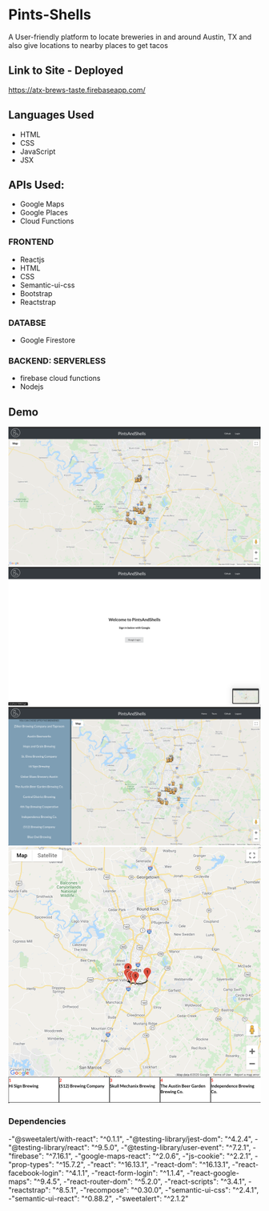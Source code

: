 # Pints-Shells
A User-friendly platform to locate breweries in and around Austin, TX and also give locations to nearby places to get tacos

## Link to Site - Deployed
https://atx-brews-taste.firebaseapp.com/

## Languages Used
- HTML
- CSS
- JavaScript
- JSX

## APIs Used:
- Google Maps
- Google Places
- Cloud Functions

### FRONTEND
- Reactjs
- HTML
- CSS
- Semantic-ui-css
- Bootstrap
- Reactstrap

### DATABSE
- Google Firestore

### BACKEND: SERVERLESS
- firebase cloud functions
- Nodejs

## Demo

<img src="./public/images/one.png">
<img src="./public/images/two.png">
<img src="./public/images/three.png">
<img src="./public/images/four.png">

### Dependencies
  -"@sweetalert/with-react": "^0.1.1",
  -"@testing-library/jest-dom": "^4.2.4",
  -"@testing-library/react": "^9.5.0",
  -"@testing-library/user-event": "^7.2.1",
  -"firebase": "^7.16.1",
  -"google-maps-react": "^2.0.6",
  -"js-cookie": "^2.2.1",
  -"prop-types": "^15.7.2",
  -"react": "^16.13.1",
  -"react-dom": "^16.13.1",
  -"react-facebook-login": "^4.1.1",
  -"react-form-login": "^1.1.4",
  -"react-google-maps": "^9.4.5",
  -"react-router-dom": "^5.2.0",
  -"react-scripts": "^3.4.1",
  -"reactstrap": "^8.5.1",
  -"recompose": "^0.30.0",
  -"semantic-ui-css": "^2.4.1",
  -"semantic-ui-react": "^0.88.2",
  -"sweetalert": "^2.1.2"

